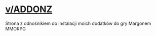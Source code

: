 # [v/ADDONZ](https://vumocode.github.io/vaddonz/main.html)
Strona z odnośnikiem do instalacji moich dodatków do gry Margonem MMORPG
